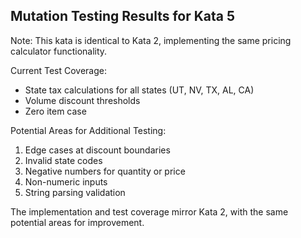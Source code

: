 ﻿## Mutation Testing Results for Kata 5

Note: This kata is identical to Kata 2, implementing the same pricing calculator functionality.

Current Test Coverage:
- State tax calculations for all states (UT, NV, TX, AL, CA)
- Volume discount thresholds
- Zero item case

Potential Areas for Additional Testing:
1. Edge cases at discount boundaries
2. Invalid state codes
3. Negative numbers for quantity or price
4. Non-numeric inputs
5. String parsing validation

The implementation and test coverage mirror Kata 2, with the same potential areas for improvement.

